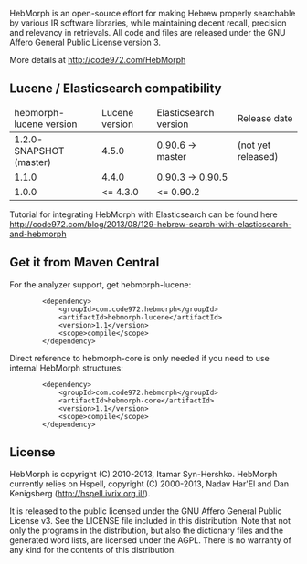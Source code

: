 HebMorph is an open-source effort for making Hebrew properly searchable by various IR software libraries, while maintaining decent recall, precision and relevancy in retrievals. All code and files are released under the GNU Affero General Public License version 3.

More details at http://code972.com/HebMorph

## Lucene / Elasticsearch compatibility

<table>
	<thead>
		<tr>
			<td>hebmorph-lucene version</td>
			<td>Lucene version</td>
			<td>Elasticsearch version</td>
			<td>Release date</td>
		</tr>
	</thead>
	<tbody>
		<tr>
			<td>1.2.0-SNAPSHOT (master)</td>
			<td>4.5.0</td>
			<td>0.90.6 -> master</td>
			<td>(not yet released)</td>
		</tr>
    <tr>
			<td>1.1.0</td>
			<td>4.4.0</td>
			<td>0.90.3 -> 0.90.5</td>
			<td></td>
		</tr>
		<tr>
			<td>1.0.0</td>
			<td>&lt;= 4.3.0</td>
			<td>&lt;= 0.90.2</td>
			<td></td>
		</tr>
	</tbody>
</table>

Tutorial for integrating HebMorph with Elasticsearch can be found here http://code972.com/blog/2013/08/129-hebrew-search-with-elasticsearch-and-hebmorph

## Get it from Maven Central

For the analyzer support, get hebmorph-lucene:

```
        <dependency>
            <groupId>com.code972.hebmorph</groupId>
            <artifactId>hebmorph-lucene</artifactId>
            <version>1.1</version>
            <scope>compile</scope>
        </dependency>
```

Direct reference to hebmorph-core is only needed if you need to use internal HebMorph structures:

```
        <dependency>
            <groupId>com.code972.hebmorph</groupId>
            <artifactId>hebmorph-core</artifactId>
            <version>1.1</version>
            <scope>compile</scope>
        </dependency>
```

## License

HebMorph is copyright (C) 2010-2013, Itamar Syn-Hershko.
HebMorph currently relies on Hspell, copyright (C) 2000-2013, Nadav Har'El and Dan Kenigsberg (http://hspell.ivrix.org.il/).

It is released to the public licensed under the GNU Affero General Public License v3. See the LICENSE file included in this distribution. Note that not only the programs in the distribution, but also the
dictionary files and the generated word lists, are licensed under the AGPL.
There is no warranty of any kind for the contents of this distribution.
